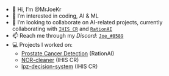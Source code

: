 - 👋 Hi, I’m @MrJoeKr
- 👀 I’m interested in coding, AI & ML
- 💞️ I’m looking to collaborate on AI-related projects, currently collaborating with [``IHIS CR``](https://www.uzis.cz/) and [``RationAI``](https://rationai.fi.muni.cz/)
- 📫 Reach me through my *Discord*: [``Joe_#8589``](https://discord.com/users/337972505748832257)
- 💻 Projects I worked on:
  * [Prostate Cancer Detection](https://gitlab.ics.muni.cz/rationai/digital-pathology/pathology/prostate-cancer) (RationAI)
  * [NOR-cleaner](https://github.com/RationAI/NOR-cleaner) (IHIS CR)
  * [lpz-decision-system](https://github.com/MrJoeKr/lpz-decision-system) (IHIS CR)


<!---
MrJoeKr/MrJoeKr is a ✨ special ✨ repository because its `README.md` (this file) appears on your GitHub profile.
You can click the Preview link to take a look at your changes.
--->
